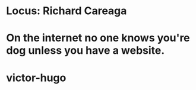 
# Locus: Richard Careaga

On the internet no one knows you're dog unless you have a website.
=======
# victor-hugo

